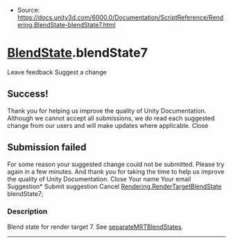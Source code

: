 * Source: https://docs.unity3d.com/6000.0/Documentation/ScriptReference/Rendering.BlendState-blendState7.html

#  [BlendState](https://docs.unity3d.com/6000.0/Documentation/ScriptReference/Rendering.BlendState.html).blendState7
Leave feedback
Suggest a change
## Success!
Thank you for helping us improve the quality of Unity Documentation. Although we cannot accept all submissions, we do read each suggested change from our users and will make updates where applicable.
Close
## Submission failed
For some reason your suggested change could not be submitted. Please <a>try again</a> in a few minutes. And thank you for taking the time to help us improve the quality of Unity Documentation.
Close
Your name Your email Suggestion* Submit suggestion
Cancel
[Rendering.RenderTargetBlendState](https://docs.unity3d.com/6000.0/Documentation/ScriptReference/Rendering.RenderTargetBlendState.html) blendState7; 
### Description
Blend state for render target 7.
See [separateMRTBlendStates](https://docs.unity3d.com/6000.0/Documentation/ScriptReference/Rendering.BlendState-separateMRTBlendStates.html).
* * *
